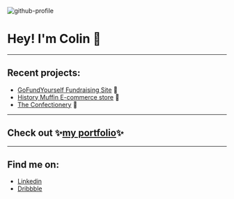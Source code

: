 ![github-profile](https://user-images.githubusercontent.com/77926563/147447198-89c58801-ea0c-4d25-a0bf-fd97cfc7fcad.png)


# Hey! I'm Colin 👋

---

## Recent projects:
 - [GoFundYourself Fundraising Site](https://gofundyourself.lol) 🦩
 - [History Muffin E-commerce store](https://historymuffin.com) 🧁
 - [The Confectionery](https://theconfectionery.tv/) 🍬
<!--  - [News Explorer](https://github.com/cjmaret/news-explorer-frontend) 📰
 - [Apiary](https://github.com/cjmaret/apiary) 🐝
 - [The Planets](https://github.com/cjmaret/planets-fact-site-react) 🪐 -->

---

## Check out ✨[my portfolio](https://colinmaretsky.com)✨

---

## Find me on:
- [Linkedin](https://www.linkedin.com/in/colin-maretsky/)
- [Dribbble](https://dribbble.com/cjmaret)
